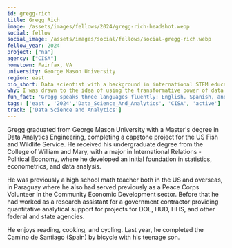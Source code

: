 ```yaml
---
id: gregg-rich
title: Gregg Rich
image: /assets/images/fellows/2024/gregg-rich-headshot.webp
social: fellow
social_image: /assets/images/social/fellows/social-gregg-rich.webp
fellow_year: 2024
project: ["na"]
agency: ["CISA"]
hometown: Fairfax, VA
university: George Mason University
region: east
bio_short: Data scientist with a background in international STEM education 
why: I was drawn to the idea of using the transformative power of data to help improve the efficiency and effectiveness of government. I love problem solving and analysis, and the USDC will give me the perfect opportunity to use my skills and background to help support important initiatives bringing a positive impact, while challenging me and allowing me to grow professionally.
fun_fact: 'Gregg speaks three languages fluently: English, Spanish, and Guarani'
tags: ['east', '2024','Data_Science_And_Analytics', 'CISA', 'active']
track: ['Data Science and Analytics']
---
```


Gregg graduated from George Mason University with a Master's degree in Data Analytics Engineering, completing a capstone project for the US Fish and Wildlife Service. He received his undergraduate degree from the College of William and Mary, with a major in International Relations - Political Economy, where he developed an initial foundation in statistics, econometrics, and data analysis.

He was previously a high school math teacher both in the US and overseas, in Paraguay where he also had served previously as a Peace Corps Volunteer in the Community Economic Development sector. Before that he had worked as a research assistant for a government contractor providing quantitative analytical support for projects for DOL, HUD, HHS, and other federal and state agencies.  
  
He enjoys reading, cooking, and cycling.  Last year, he completed the Camino de Santiago (Spain) by bicycle with his teenage son.
